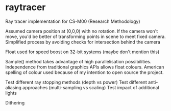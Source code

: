 raytracer
=========

Ray tracer implementation for CS-M00 (Research Methodology)

Assumed camera position at (0,0,0) with no rotation.
If the camera won't move, you'd be better of transforming points in scene to meet fixed camera.
Simplified process by avoiding checks for intersection behind the camera

Float used for speed boost on 32-bit systems (maybe don't mention this)

Sample() method takes advantage of high parallelisation possibilities.
Independence from traditional graphics APIs allows float colours.
American spelling of colour used because of my intention to open source the project.

Test different ray stopping methods (depth vs power)
Test different anti-aliasing approaches (multi-sampling vs scaling)
Test impact of additional lights

Dithering